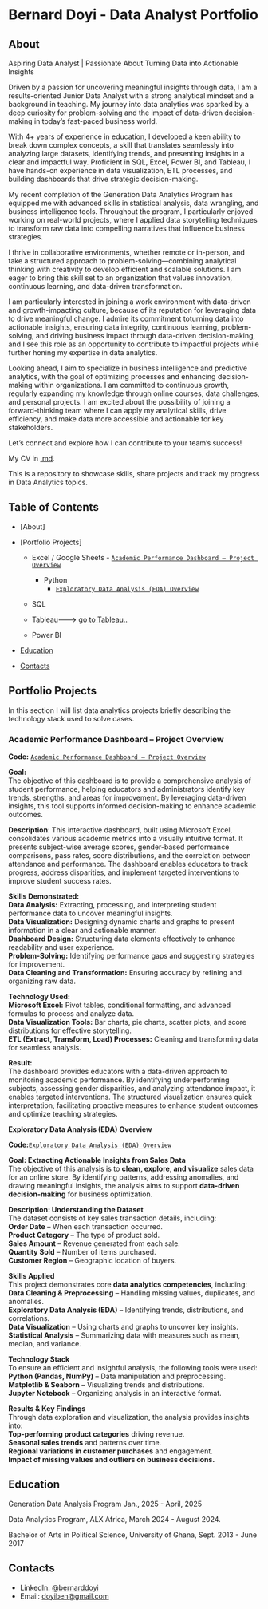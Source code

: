 # Bernard Doyi - Data Analyst Portfolio
## About
Aspiring Data Analyst | Passionate About Turning Data into Actionable Insights

Driven by a passion for uncovering meaningful insights through data, I am a results-oriented Junior Data Analyst with a strong analytical mindset and a background in teaching. My journey into data analytics was sparked by a deep curiosity for problem-solving and the impact of data-driven decision-making in today’s fast-paced business world.

With 4+ years of experience in education, I developed a keen ability to break down complex concepts, a skill that translates seamlessly into analyzing large datasets, identifying trends, and presenting insights in a clear and impactful way. Proficient in SQL, Excel, Power BI, and Tableau, I have hands-on experience in data visualization, ETL processes, and building dashboards that drive strategic decision-making.

My recent completion of the Generation Data Analytics Program has equipped me with advanced skills in statistical analysis, data wrangling, and business intelligence tools. Throughout the program, I particularly enjoyed working on real-world projects, where I applied data storytelling techniques to transform raw data into compelling narratives that influence business strategies.

I thrive in collaborative environments, whether remote or in-person, and take a structured approach to problem-solving—combining analytical thinking with creativity to develop efficient and scalable solutions. I am eager to bring this skill set to an organization that values innovation, continuous learning, and data-driven transformation.

I am particularly interested in joining a work environment with data-driven and growth-impacting culture,  because of its reputation for leveraging data to drive meaningful change. I admire its commitment toturning data into actionable insights, ensuring data integrity, continuous learning, problem-solving, and driving business impact through data-driven decision-making, and I see this role as an opportunity to contribute to impactful projects while further honing my expertise in data analytics.

Looking ahead, I aim to specialize in business intelligence and predictive analytics, with the goal of optimizing processes and enhancing decision-making within organizations. I am committed to continuous growth, regularly expanding my knowledge through online courses, data challenges, and personal projects.
I am excited about the possibility of joining a forward-thinking team where I can apply my analytical skills, drive efficiency, and make data more accessible and actionable for key stakeholders.

Let’s connect and explore how I can contribute to your team’s success!


My CV in [.md](https://github.com/Top-BenBen/portfolio./blob/9b2843cf493b29bf79bccff6ce2d4639fa91016b/BERNARD%20DOYI%2C%20DATA%20ANALYST%20RESUME%20-%20Bernard%20Doyi.md).

This is a repository to showcase skills, share projects and track my progress in Data Analytics topics.

## Table of Contents
- [About]
- [Portfolio Projects]
  - Excel / Google Sheets
         - [`Academic Performance Dashboard – Project Overview`](https://github.com/Top-BenBen/PortfolioProjects/tree/05ba98cd29727daaf59f9e17e67603e2c4da7b46)
    - Python
         - [`Exploratory Data Analysis (EDA) Overview`](https://github.com/Top-BenBen/PortfolioProjects/blob/fd60e2fd7495284610abcded33397132c26382ef/EDA_Assessment_Activity.ipynb)
  - SQL
  
  - Tableau---> [go to Tableau..](https://public.tableau.com/app/profile/bernard.doyi/vizzes)
  - Power BI
  
- [Education](https://github.com/Top-BenBen/Portfolio/blob/d05521b2eee83b4fffdb5a04c83693d127c5ce1d/README.md#Education)  
- [Contacts](https://github.com/Top-BenBen/Portfolio/blob/d05521b2eee83b4fffdb5a04c83693d127c5ce1d/README.md#Contacts)
  
## Portfolio Projects
In this section I will list data analytics projects briefly describing the technology stack used to solve cases.

### **Academic Performance Dashboard – Project Overview**
**Code:** [`Academic Performance Dashboard – Project Overview`](https://github.com/Top-BenBen/PortfolioProjects/tree/05ba98cd29727daaf59f9e17e67603e2c4da7b46)  

**Goal:**  
The objective of this dashboard is to provide a comprehensive analysis of student performance, helping educators and administrators identify key trends, strengths, and areas for improvement. By leveraging data-driven insights, this tool supports informed decision-making to enhance academic outcomes.  

**Description**:
This interactive dashboard, built using Microsoft Excel, consolidates various academic metrics into a visually intuitive format. It presents subject-wise average scores, gender-based performance comparisons, pass rates, score distributions, and the correlation between attendance and performance. The dashboard enables educators to track progress, address disparities, and implement targeted interventions to improve student success rates.  

**Skills Demonstrated:**  
  **Data Analysis:** Extracting, processing, and interpreting student performance data to uncover meaningful insights.  
  **Data Visualization:** Designing dynamic charts and graphs to present information in a clear and actionable manner.  
  **Dashboard Design:** Structuring data elements effectively to enhance readability and user experience.  
  **Problem-Solving:** Identifying performance gaps and suggesting strategies for improvement.  
  **Data Cleaning and Transformation:** Ensuring accuracy by refining and organizing raw data.  

**Technology Used:**  
  **Microsoft Excel:** Pivot tables, conditional formatting, and advanced formulas to process and analyze data.  
  **Data Visualization Tools:** Bar charts, pie charts, scatter plots, and score distributions for effective storytelling.  
  **ETL (Extract, Transform, Load) Processes:** Cleaning and transforming data for seamless analysis.  

**Result:**  
The dashboard provides educators with a data-driven approach to monitoring academic performance. By identifying underperforming subjects, assessing gender disparities, and analyzing attendance impact, it enables targeted interventions. The structured visualization ensures quick interpretation, facilitating proactive measures to enhance student outcomes and optimize teaching strategies.  

**Exploratory Data Analysis (EDA) Overview** 

**Code:**[`Exploratory Data Analysis (EDA) Overview`](https://github.com/Top-BenBen/PortfolioProjects/blob/fd60e2fd7495284610abcded33397132c26382ef/EDA_Assessment_Activity.ipynb)

**Goal: Extracting Actionable Insights from Sales Data**  
The objective of this analysis is to **clean, explore, and visualize** sales data for an online store. By identifying patterns, addressing anomalies, and drawing meaningful insights, the analysis aims to support **data-driven decision-making** for business optimization.  

**Description: Understanding the Dataset**  
The dataset consists of key sales transaction details, including:  
**Order Date** – When each transaction occurred.  
**Product Category** – The type of product sold.  
**Sales Amount** – Revenue generated from each sale.  
**Quantity Sold** – Number of items purchased.  
**Customer Region** – Geographic location of buyers.   

**Skills Applied**  
This project demonstrates core **data analytics competencies**, including:  
**Data Cleaning & Preprocessing** – Handling missing values, duplicates, and anomalies.  
**Exploratory Data Analysis (EDA)** – Identifying trends, distributions, and correlations.  
**Data Visualization** – Using charts and graphs to uncover key insights.  
**Statistical Analysis** – Summarizing data with measures such as mean, median, and variance.  

**Technology Stack**  
To ensure an efficient and insightful analysis, the following tools were used:  
**Python (Pandas, NumPy)** – Data manipulation and preprocessing.  
**Matplotlib & Seaborn** – Visualizing trends and distributions.  
**Jupyter Notebook** – Organizing analysis in an interactive format.  

**Results & Key Findings**  
Through data exploration and visualization, the analysis provides insights into:  
**Top-performing product categories** driving revenue.  
**Seasonal sales trends** and patterns over time.  
**Regional variations in customer purchases** and engagement.  
**Impact of missing values and outliers on business decisions.**  
 


## Education
Generation Data Analysis Program Jan., 2025 - April, 2025

Data Analytics Program, ALX Africa, March 2024 - August 2024.

Bachelor of Arts in Political Science, University of Ghana, Sept. 2013 - June 2017          

## Contacts
- LinkedIn: [@bernarddoyi](https://www.linkedin.com/in/bernarddoyi/)
- Email: doyiben@gmail.com
